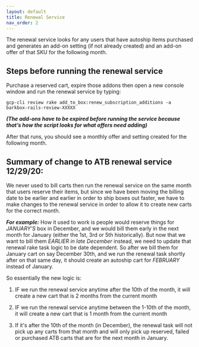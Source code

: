 ```yaml
---
layout: default
title: Renewal Service
nav_order: 2
---
```

The renewal service looks for any users that have autoship items purchased and generates an add-on setting (if not already created) and an add-on offer of that SKU for the following month. 

## Steps before running the renewal service

Purchase a reserved cart, expire those addons then open a new console window and run the renewal service by typing:

`gcp-cli review rake add_to_box:renew_subscription_additions -a barkbox-rails-review-XXXXX`

***(The add-ons have to be expired before running the service because that’s how the script looks for what offers need adding)***

After that runs, you should see a monthly offer and setting created for the following month.

## Summary of change to ATB renewal service 12/29/20:
We never used to bill carts then run the renewal service on the same month that users reserve their items, but since we have been moving the billing date to be earlier and earlier in order to ship boxes out faster, we have to make changes to the renewal service in order to allow it to create new carts for the correct month.

***For example:*** How it used to work is people would reserve things for *JANUARY'S* box in December, and we would bill them early in the next month for January (either the 1st, 3rd or 5th historically). But now that we want to bill them *EARLIER in late December* instead, we need to update that renewal rake task logic to be date dependent. So after we bill them for January cart on say December 30th, and we run the renewal task shortly after on that same day, it should create an autoship cart for *FEBRUARY* instead of January.

So essentially the new logic is:

1. IF we run the renewal service anytime after the 10th of the month, it will create a new cart that is 2 months from the current month

2. IF we run the renewal service anytime between the 1-10th of the month, it will create a new cart that is 1 month from the current month

3. If it's after the 10th of the month (in December), the renewal task will not pick up any carts from that month and will only pick up reserved, failed or purchased ATB carts that are for the next month in January.
